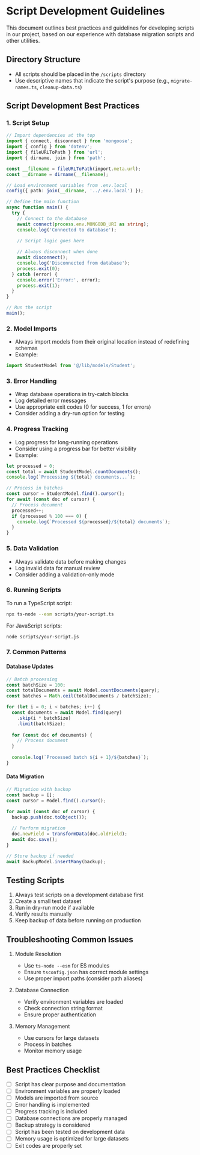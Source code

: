 # Script Development Guidelines

This document outlines best practices and guidelines for developing scripts in our project, based on our experience with database migration scripts and other utilities.

## Directory Structure

- All scripts should be placed in the `/scripts` directory
- Use descriptive names that indicate the script's purpose (e.g., `migrate-names.ts`, `cleanup-data.ts`)

## Script Development Best Practices

### 1. Script Setup

```typescript
// Import dependencies at the top
import { connect, disconnect } from 'mongoose';
import { config } from 'dotenv';
import { fileURLToPath } from 'url';
import { dirname, join } from 'path';

const __filename = fileURLToPath(import.meta.url);
const __dirname = dirname(__filename);

// Load environment variables from .env.local
config({ path: join(__dirname, '../.env.local') });

// Define the main function
async function main() {
  try {
    // Connect to the database
    await connect(process.env.MONGODB_URI as string);
    console.log('Connected to database');

    // Script logic goes here
    
    // Always disconnect when done
    await disconnect();
    console.log('Disconnected from database');
    process.exit(0);
  } catch (error) {
    console.error('Error:', error);
    process.exit(1);
  }
}

// Run the script
main();
```

### 2. Model Imports

- Always import models from their original location instead of redefining schemas
- Example:
```typescript
import StudentModel from '@/lib/models/Student';
```

### 3. Error Handling

- Wrap database operations in try-catch blocks
- Log detailed error messages
- Use appropriate exit codes (0 for success, 1 for errors)
- Consider adding a dry-run option for testing

### 4. Progress Tracking

- Log progress for long-running operations
- Consider using a progress bar for better visibility
- Example:
```typescript
let processed = 0;
const total = await StudentModel.countDocuments();
console.log(`Processing ${total} documents...`);

// Process in batches
const cursor = StudentModel.find().cursor();
for await (const doc of cursor) {
  // Process document
  processed++;
  if (processed % 100 === 0) {
    console.log(`Processed ${processed}/${total} documents`);
  }
}
```

### 5. Data Validation

- Always validate data before making changes
- Log invalid data for manual review
- Consider adding a validation-only mode

### 6. Running Scripts

To run a TypeScript script:
```bash
npx ts-node --esm scripts/your-script.ts
```

For JavaScript scripts:
```bash
node scripts/your-script.js
```

### 7. Common Patterns

#### Database Updates
```typescript
// Batch processing
const batchSize = 100;
const totalDocuments = await Model.countDocuments(query);
const batches = Math.ceil(totalDocuments / batchSize);

for (let i = 0; i < batches; i++) {
  const documents = await Model.find(query)
    .skip(i * batchSize)
    .limit(batchSize);
    
  for (const doc of documents) {
    // Process document
  }
  
  console.log(`Processed batch ${i + 1}/${batches}`);
}
```

#### Data Migration
```typescript
// Migration with backup
const backup = [];
const cursor = Model.find().cursor();

for await (const doc of cursor) {
  backup.push(doc.toObject());
  
  // Perform migration
  doc.newField = transformData(doc.oldField);
  await doc.save();
}

// Store backup if needed
await BackupModel.insertMany(backup);
```

## Testing Scripts

1. Always test scripts on a development database first
2. Create a small test dataset
3. Run in dry-run mode if available
4. Verify results manually
5. Keep backup of data before running on production

## Troubleshooting Common Issues

1. Module Resolution
   - Use `ts-node --esm` for ES modules
   - Ensure `tsconfig.json` has correct module settings
   - Use proper import paths (consider path aliases)

2. Database Connection
   - Verify environment variables are loaded
   - Check connection string format
   - Ensure proper authentication

3. Memory Management
   - Use cursors for large datasets
   - Process in batches
   - Monitor memory usage

## Best Practices Checklist

- [ ] Script has clear purpose and documentation
- [ ] Environment variables are properly loaded
- [ ] Models are imported from source
- [ ] Error handling is implemented
- [ ] Progress tracking is included
- [ ] Database connections are properly managed
- [ ] Backup strategy is considered
- [ ] Script has been tested on development data
- [ ] Memory usage is optimized for large datasets
- [ ] Exit codes are properly set 
